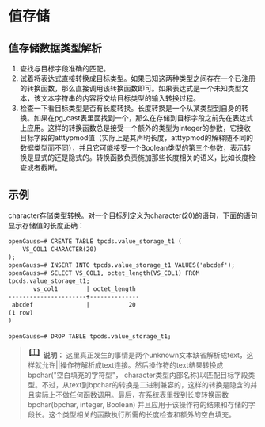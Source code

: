 # 值存储<a name="ZH-CN_TOPIC_0289900392"></a>

## 值存储数据类型解析<a name="zh-cn_topic_0283136768_zh-cn_topic_0237122010_zh-cn_topic_0059778056_s1bb7f384ffea43e49c3d1f7ee4035041"></a>

1.  查找与目标字段准确的匹配。
2.  试着将表达式直接转换成目标类型。如果已知这两种类型之间存在一个已注册的转换函数，那么直接调用该转换函数即可。如果表达式是一个未知类型文本，该文本字符串的内容将交给目标类型的输入转换过程。
3.  检查一下看目标类型是否有长度转换。长度转换是一个从某类型到自身的转换。如果在pg\_cast表里面找到一个，那么在存储到目标字段之前先在表达式上应用。这样的转换函数总是接受一个额外的类型为integer的参数，它接收目标字段的atttypmod值（实际上是其声明长度，atttypmod的解释随不同的数据类型而不同），并且它可能接受一个Boolean类型的第三个参数，表示转换是显式的还是隐式的。转换函数负责施加那些长度相关的语义，比如长度检查或者截断。

## 示例<a name="zh-cn_topic_0283136768_zh-cn_topic_0237122010_zh-cn_topic_0059778056_s97e6109e5c0a466d9e2b7bc41992b1f7"></a>

character存储类型转换。对一个目标列定义为character\(20\)的语句，下面的语句显示存储值的长度正确：

```
openGauss=# CREATE TABLE tpcds.value_storage_t1 (
    VS_COL1 CHARACTER(20)
);
openGauss=# INSERT INTO tpcds.value_storage_t1 VALUES('abcdef');
openGauss=# SELECT VS_COL1, octet_length(VS_COL1) FROM tpcds.value_storage_t1;
       vs_col1        | octet_length 
----------------------+--------------
 abcdef               |           20
(1 row)
)

openGauss=# DROP TABLE tpcds.value_storage_t1;
```

>![](public_sys-resources/icon-note.gif) **说明：** 
>这里真正发生的事情是两个unknown文本缺省解析成text，这样就允许||操作符解析成text连接。然后操作符的text结果转换成bpchar\("空白填充的字符型"， character类型内部名称\)以匹配目标字段类型。不过，从text到bpchar的转换是二进制兼容的，这样的转换是隐含的并且实际上不做任何函数调用。最后，在系统表里找到长度转换函数bpchar\(bpchar, integer, Boolean\) 并且应用于该操作符的结果和存储的字段长。这个类型相关的函数执行所需的长度检查和额外的空白填充。

